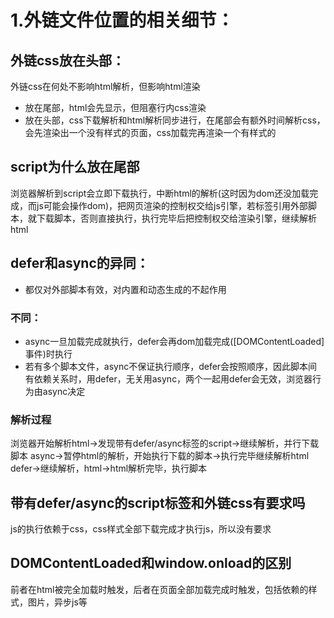 # 1.外链文件位置的相关细节：
## 外链css放在头部：
外链css在何处不影响html解析，但影响html渲染
* 放在尾部，html会先显示，但阻塞行内css渲染
* 放在头部，css下载解析和html解析同步进行，在尾部会有额外时间解析css，会先渲染出一个没有样式的页面，css加载完再渲染一个有样式的
## script为什么放在尾部
浏览器解析到script会立即下载执行，中断html的解析(这时因为dom还没加载完成，而js可能会操作dom)，把网页渲染的控制权交给js引擎，若标签引用外部脚本，就下载脚本，否则直接执行，执行完毕后把控制权交给渲染引擎，继续解析html
## defer和async的异同：
* 都仅对外部脚本有效，对内置和动态生成的不起作用
### 不同：
* async一旦加载完成就执行，defer会再dom加载完成([DOMContentLoaded]事件)时执行
* 若有多个脚本文件，async不保证执行顺序，defer会按照顺序，因此脚本间有依赖关系时，用defer，无关用async，两个一起用defer会无效，浏览器行为由async决定
### 解析过程
浏览器开始解析html->发现带有defer/async标签的script->继续解析，并行下载脚本
async->暂停html的解析，开始执行下载的脚本->执行完毕继续解析html
defer->继续解析，html->html解析完毕，执行脚本
## 带有defer/async的script标签和外链css有要求吗
js的执行依赖于css，css样式全部下载完成才执行js，所以没有要求
## DOMContentLoaded和window.onload的区别
前者在html被完全加载时触发，后者在页面全部加载完成时触发，包括依赖的样式，图片，异步js等
